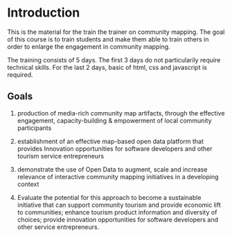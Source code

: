 # Introduction

This is the material for the train the trainer on community mapping. The goal of this course is to train students and make them able to train others in order to enlarge the engagement in community mapping.

The training consists of 5 days. The first 3 days do not particularily require technical skills. For the last 2 days, basic of html, css and javascript is required.

## Goals
 1. production of media-rich community map artifacts, through the effective engagement, capacity-building & empowerment of local community participants

 2. establishment of an effective map-based open data platform that provides Innovation opportunities for software developers and other tourism service entrepreneurs

 3. demonstrate the use of Open Data to augment, scale and increase relevance of interactive community mapping initiatives in a developing context

 4. Evaluate the potential for this approach to become a sustainable initiative that can support community tourism and provide economic lift to communities; enhance tourism product information and diversity of choices; provide innovation opportunities for software developers and other service entrepreneurs.
